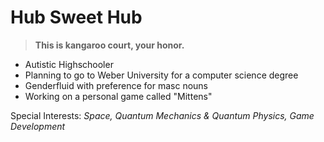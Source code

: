 # Hub Sweet Hub
> **This is kangaroo court, your honor.**

- Autistic Highschooler
- Planning to go to Weber University for a computer science degree
- Genderfluid with preference for masc nouns
- Working on a personal game called "Mittens"

Special Interests: *Space, Quantum Mechanics & Quantum Physics, Game Development*
